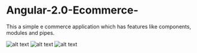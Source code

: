# Angular-2.0-Ecommerce-

This a simple e commerce application which has features like components, modules and pipes.

![alt text](https://raw.githubusercontent.com/vnalla55/Angular-2.0-Ecommerce-/master/images/Image1.JPG)
![alt text](https://raw.githubusercontent.com/vnalla55/Angular-2.0-Ecommerce-/master/images/Image2.JPG)
![alt text](https://raw.githubusercontent.com/vnalla55/Angular-2.0-Ecommerce-/master/images/Image3.JPG)
